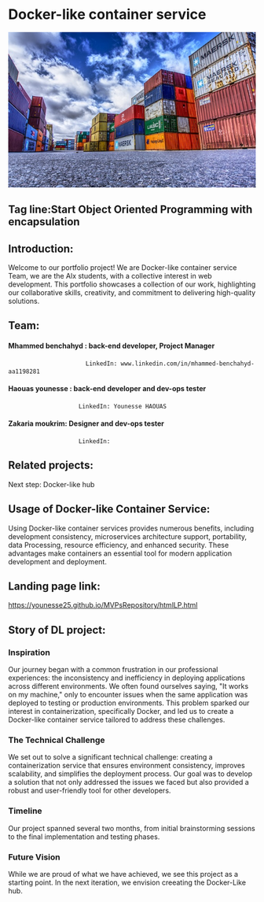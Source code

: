 # Docker-like container service

![fun](container-3118783_640.jpg)

## Tag line:Start Object Oriented Programming with encapsulation

## Introduction:
   Welcome to our portfolio project! We are Docker-like container service Team, we are the Alx students, with a collective interest in web development. This portfolio showcases a collection of our work, highlighting our collaborative skills, creativity, and commitment to delivering high-quality solutions.

## Team:
#### Mhammed benchahyd :	back-end developer, Project Manager
                          LinkedIn: www.linkedin.com/in/mhammed-benchahyd-aa1198281
#### Haouas younesse :	back-end developer and dev-ops tester
                        LinkedIn: Younesse HAOUAS
#### Zakaria moukrim:	Designer and dev-ops tester
                        LinkedIn:

## Related projects:
   Next step: Docker-like hub

## Usage of Docker-like Container Service:
   Using Docker-like container services provides numerous benefits, including development consistency, microservices architecture support, portability, data Processing, resource efficiency, and enhanced security. These advantages make containers an essential tool for modern application development and deployment.

## Landing page link:
https://younesse25.github.io/MVPsRepository/htmlLP.html

## Story of DL project:
### Inspiration
   Our journey began with a common frustration in our professional experiences: the inconsistency and inefficiency in deploying applications across different environments. We often found ourselves saying, "It works on my machine," only to encounter issues when the same application was deployed to testing or production environments. This problem sparked our interest in containerization, specifically Docker, and led us to create a Docker-like container service tailored to address these challenges.

### The Technical Challenge
   We set out to solve a significant technical challenge: creating a containerization service that ensures environment consistency, improves scalability, and simplifies the deployment process. Our goal was to develop a solution that not only addressed the issues we faced but also provided a robust and user-friendly tool for other developers.

### Timeline
   Our project spanned several two months, from initial brainstorming sessions to the final implementation and testing phases.

### Future Vision
   While we are proud of what we have achieved, we see this project as a starting point. In the next iteration, we envision creeating the Docker-Like hub.

